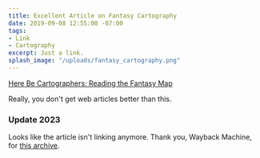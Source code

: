 ```yaml
---
title: Excellent Article on Fantasy Cartography
date: 2019-09-08 12:55:00 -07:00
tags:
- Link
- Cartography
excerpt: Just a link.
splash_image: "/uploads/fantasy_cartography.png"
---
```

[Here Be Cartographers: Reading the Fantasy Map](http://www.nicholastam.ca/2011/04/18/here-be-cartographers-reading-the-fantasy-map/)

Really, you don't get web articles better than this.

### Update 2023

Looks like the article isn't linking anymore. Thank you, Wayback Machine, for [this archive](https://web.archive.org/web/20161011223017/http://www.nicholastam.ca/2011/04/18/here-be-cartographers-reading-the-fantasy-map/).
